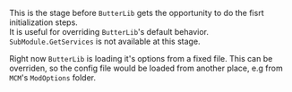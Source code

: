 This is the stage before ``ButterLib`` gets the opportunity to do the fisrt initialization steps.  
It is useful for overriding ``ButterLib``'s default behavior.  
``SubModule.GetServices`` is not available at this stage.  
  
Right now ``ButterLib`` is loading it's options from a fixed file. This can be overriden, so the config file would be loaded from another place, e.g from ``MCM``'s ``ModOptions`` folder.